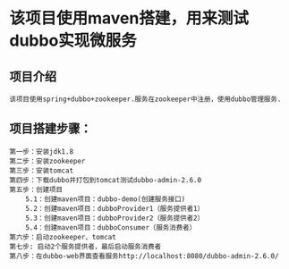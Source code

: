 ﻿# 该项目使用maven搭建，用来测试dubbo实现微服务
## 项目介绍
	该项目使用spring+dubbo+zookeeper.服务在zookeeper中注册，使用dubbo管理服务.
## 项目搭建步骤： 
	第一步：安装jdk1.8
	第二步：安装zookeeper
	第三步：安装tomcat 
	第四步：下载dubbo并打包到tomcat测试dubbo-admin-2.6.0 
	第五步：创建项目
		5.1：创建maven项目：dubbo-demo(创建服务接口)
		5.2：创建maven项目：dubboProvider1（服务提供者1）
		5.3：创建maven项目：dubboProvider2（服务提供者2）
		5.4：创建maven项目：dubboConsumer（服务消费者） 
	第六步：启动zookeeper、tomcat 
	第七步: 启动2个服务提供者，最后启动服务消费者
	第八步：在dubbo-web界面查看服务http://localhost:8080/dubbo-admin-2.6.0/
